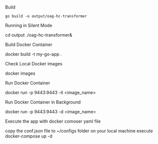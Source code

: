 Build

`go build -o output/oag-hc-transformer`


Running in Silent Mode

cd output
./oag-hc-transformer&


Build Docker Container

docker build -t my-go-app .


Check Local Docker images

docker images


Run Docker Container

docker run -p 9443:9443 -it <image_name> 

Run Docker Container in Background

docker run -p 9443:9443 -d <image_name> 

Execute the app with docker comoser yaml file

copy the conf.json file to ~/configs folder on your local machine
execute docker-compose up -d